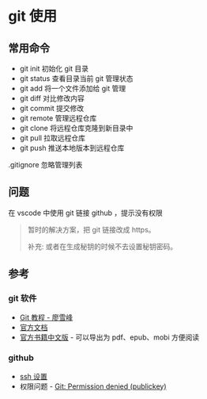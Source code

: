 # git 使用

## 常用命令

* git init 初始化 git 目录
* git status 查看目录当前 git 管理状态
* git add 将一个文件添加给 git 管理
* git diff 对比修改内容
* git commit 提交修改
* git remote 管理远程仓库
* git clone 将远程仓库克隆到新目录中
* git pull 拉取远程仓库
* git push 推送本地版本到远程仓库

.gitignore 忽略管理列表

## 问题

在 vscode 中使用 git 链接 github ，提示没有权限

> 暂时的解决方案，把 git 链接改成 https。
>
> 补充: 或者在生成秘钥的时候不去设置秘钥密码。

## 参考

### git 软件

* [Git 教程 - 廖雪峰](https://www.liaoxuefeng.com/wiki/0013739516305929606dd18361248578c67b8067c8c017b000)
* [官方文档](https://git-scm.com/docs)
* [官方书籍中文版](https://git-scm.com/book/zh/v2) - 可以导出为 pdf、epub、mobi 方便阅读

### github

* [ssh 设置](https://help.github.com/articles/connecting-to-github-with-ssh/)
* 权限问题 - [Git: Permission denied (publickey)](https://github.com/Microsoft/vscode/issues/42039)
